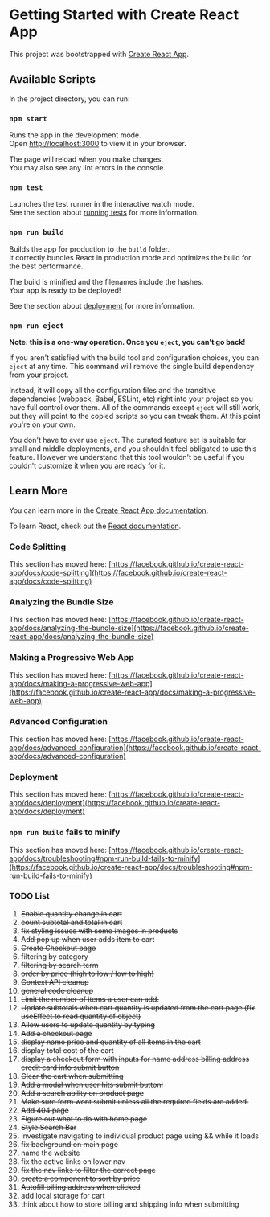 # Getting Started with Create React App

This project was bootstrapped with [Create React App](https://github.com/facebook/create-react-app).

## Available Scripts

In the project directory, you can run:

### `npm start`

Runs the app in the development mode.\
Open [http://localhost:3000](http://localhost:3000) to view it in your browser.

The page will reload when you make changes.\
You may also see any lint errors in the console.

### `npm test`

Launches the test runner in the interactive watch mode.\
See the section about [running tests](https://facebook.github.io/create-react-app/docs/running-tests) for more information.

### `npm run build`

Builds the app for production to the `build` folder.\
It correctly bundles React in production mode and optimizes the build for the best performance.

The build is minified and the filenames include the hashes.\
Your app is ready to be deployed!

See the section about [deployment](https://facebook.github.io/create-react-app/docs/deployment) for more information.

### `npm run eject`

**Note: this is a one-way operation. Once you `eject`, you can't go back!**

If you aren't satisfied with the build tool and configuration choices, you can `eject` at any time. This command will remove the single build dependency from your project.

Instead, it will copy all the configuration files and the transitive dependencies (webpack, Babel, ESLint, etc) right into your project so you have full control over them. All of the commands except `eject` will still work, but they will point to the copied scripts so you can tweak them. At this point you're on your own.

You don't have to ever use `eject`. The curated feature set is suitable for small and middle deployments, and you shouldn't feel obligated to use this feature. However we understand that this tool wouldn't be useful if you couldn't customize it when you are ready for it.

## Learn More

You can learn more in the [Create React App documentation](https://facebook.github.io/create-react-app/docs/getting-started).

To learn React, check out the [React documentation](https://reactjs.org/).

### Code Splitting

This section has moved here: [https://facebook.github.io/create-react-app/docs/code-splitting](https://facebook.github.io/create-react-app/docs/code-splitting)

### Analyzing the Bundle Size

This section has moved here: [https://facebook.github.io/create-react-app/docs/analyzing-the-bundle-size](https://facebook.github.io/create-react-app/docs/analyzing-the-bundle-size)

### Making a Progressive Web App

This section has moved here: [https://facebook.github.io/create-react-app/docs/making-a-progressive-web-app](https://facebook.github.io/create-react-app/docs/making-a-progressive-web-app)

### Advanced Configuration

This section has moved here: [https://facebook.github.io/create-react-app/docs/advanced-configuration](https://facebook.github.io/create-react-app/docs/advanced-configuration)

### Deployment

This section has moved here: [https://facebook.github.io/create-react-app/docs/deployment](https://facebook.github.io/create-react-app/docs/deployment)

### `npm run build` fails to minify

This section has moved here: [https://facebook.github.io/create-react-app/docs/troubleshooting#npm-run-build-fails-to-minify](https://facebook.github.io/create-react-app/docs/troubleshooting#npm-run-build-fails-to-minify)

### TODO List

1. ~~Enable quantity change in cart~~
2. ~~count subtotal and total in cart~~
3. ~~fix styling issues with some images in products~~
4. ~~Add pop up when user adds item to cart~~
5. ~~Create Checkout page~~
6. ~~filtering by category~~
7. ~~filtering by search term~~
8. ~~order by price (high to low / low to high)~~
9. ~~Context API cleanup~~
10. ~~general code cleanup~~
11. ~~Limit the number of items a user can add.~~
12. ~~Update subtotals when cart quantity is updated from the cart page (fix useEffect to read quantity of object)~~
13. ~~Allow users to update quantity by typing~~
14. ~~Add a checkout page~~
15. ~~display name price and quantity of all items in the cart~~
16. ~~display total cost of the cart~~
17. ~~display a checkout form with inputs for name address billing address credit card info submit button~~
18. ~~Clear the cart when submitting~~
19. ~~Add a modal when user hits submit button!~~
20. ~~Add a search ability on product page~~
21. ~~Make sure form wont submit unless all the required fields are added.~~
22. ~~Add 404 page~~
23. ~~Figure out what to do with home page~~
24. ~~Style Search Bar~~
25. Investigate navigating to individual product page using && while it loads
26. ~~fix background on main page~~
27. name the website
28. ~~fix the active links on lower nav~~
29. ~~fix the nav links to filter the correct page~~
30. ~~create a component to sort by price~~
31. ~~Autofill billing address when clicked~~
32. add local storage for cart
33. think about how to store billing and shipping info when submitting
